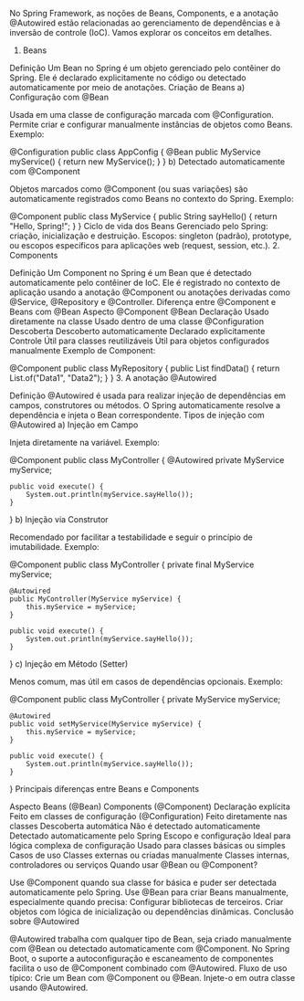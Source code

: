 No Spring Framework, as noções de Beans, Components, e a anotação @Autowired estão relacionadas ao gerenciamento de dependências e à inversão de controle (IoC). Vamos explorar os conceitos em detalhes.

1. Beans

Definição
Um Bean no Spring é um objeto gerenciado pelo contêiner do Spring.
Ele é declarado explicitamente no código ou detectado automaticamente por meio de anotações.
Criação de Beans
a) Configuração com @Bean

Usada em uma classe de configuração marcada com @Configuration.
Permite criar e configurar manualmente instâncias de objetos como Beans.
Exemplo:

@Configuration
public class AppConfig {
@Bean
public MyService myService() {
return new MyService();
}
}
b) Detectado automaticamente com @Component

Objetos marcados como @Component (ou suas variações) são automaticamente registrados como Beans no contexto do Spring.
Exemplo:

@Component
public class MyService {
public String sayHello() {
return "Hello, Spring!";
}
}
Ciclo de vida dos Beans
Gerenciado pelo Spring: criação, inicialização e destruição.
Escopos: singleton (padrão), prototype, ou escopos específicos para aplicações web (request, session, etc.).
2. Components

Definição
Um Component no Spring é um Bean que é detectado automaticamente pelo contêiner de IoC.
Ele é registrado no contexto de aplicação usando a anotação @Component ou anotações derivadas como @Service, @Repository e @Controller.
Diferença entre @Component e Beans com @Bean
Aspecto	@Component	@Bean
Declaração	Usado diretamente na classe	Usado dentro de uma classe @Configuration
Descoberta	Descoberto automaticamente	Declarado explicitamente
Controle	Útil para classes reutilizáveis	Útil para objetos configurados manualmente
Exemplo de Component:

@Component
public class MyRepository {
public List<String> findData() {
return List.of("Data1", "Data2");
}
}
3. A anotação @Autowired

Definição
@Autowired é usada para realizar injeção de dependências em campos, construtores ou métodos.
O Spring automaticamente resolve a dependência e injeta o Bean correspondente.
Tipos de injeção com @Autowired
a) Injeção em Campo

Injeta diretamente na variável.
Exemplo:

@Component
public class MyController {
@Autowired
private MyService myService;

    public void execute() {
        System.out.println(myService.sayHello());
    }
}
b) Injeção via Construtor

Recomendado por facilitar a testabilidade e seguir o princípio de imutabilidade.
Exemplo:

@Component
public class MyController {
private final MyService myService;

    @Autowired
    public MyController(MyService myService) {
        this.myService = myService;
    }

    public void execute() {
        System.out.println(myService.sayHello());
    }
}
c) Injeção em Método (Setter)

Menos comum, mas útil em casos de dependências opcionais.
Exemplo:

@Component
public class MyController {
private MyService myService;

    @Autowired
    public void setMyService(MyService myService) {
        this.myService = myService;
    }

    public void execute() {
        System.out.println(myService.sayHello());
    }
}
Principais diferenças entre Beans e Components

Aspecto	Beans (@Bean)	Components (@Component)
Declaração explícita	Feito em classes de configuração (@Configuration)	Feito diretamente nas classes
Descoberta automática	Não é detectado automaticamente	Detectado automaticamente pelo Spring
Escopo e configuração	Ideal para lógica complexa de configuração	Usado para classes básicas ou simples
Casos de uso	Classes externas ou criadas manualmente	Classes internas, controladores ou serviços
Quando usar @Bean ou @Component?

Use @Component quando sua classe for básica e puder ser detectada automaticamente pelo Spring.
Use @Bean para criar Beans manualmente, especialmente quando precisa:
Configurar bibliotecas de terceiros.
Criar objetos com lógica de inicialização ou dependências dinâmicas.
Conclusão sobre @Autowired

@Autowired trabalha com qualquer tipo de Bean, seja criado manualmente com @Bean ou detectado automaticamente com @Component.
No Spring Boot, o suporte a autoconfiguração e escaneamento de componentes facilita o uso de @Component combinado com @Autowired.
Fluxo de uso típico:
Crie um Bean com @Component ou @Bean.
Injete-o em outra classe usando @Autowired.